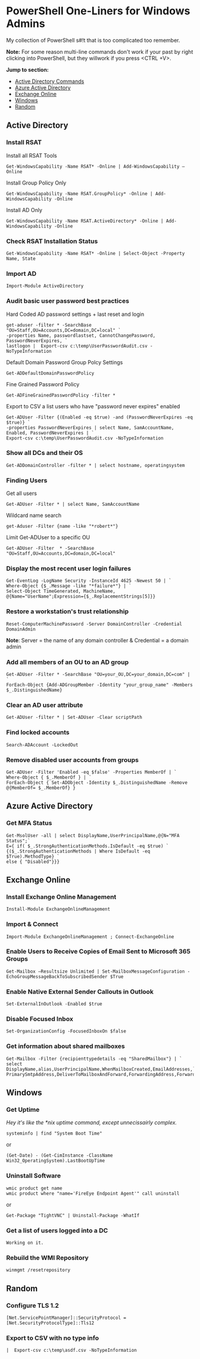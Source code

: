 # PowerShell One-Liners for Windows Admins

My collection of PowerShell s#!t that is too complicated too remember.

**Note:** For some reason multi-line commands don't work if your past by right clicking into PowerShell, but they willwork if you press <CTRL +V>.

**Jump to section:**
- [Active Directory Commands](#active-directory)
- [Azure Active Directory](#azure-active-directory)
- [Exchange Online](#exchange-online)
- [Windows](#windows)
- [Random](#random)

## Active Directory

### Install RSAT
Install all RSAT Tools
```
Get-WindowsCapability -Name RSAT* -Online | Add-WindowsCapability –Online
```

Install Group Policy Only
```
Get-WindowsCapability -Name RSAT.GroupPolicy* -Online | Add-WindowsCapability -Online
```

Install AD Only
```
Get-WindowsCapability -Name RSAT.ActiveDirectory* -Online | Add-WindowsCapability -Online
```

### Check RSAT Installation Status ###
```
Get-WindowsCapability -Name RSAT* -Online | Select-Object -Property Name, State
```

### Import AD
```
Import-Module ActiveDirectory
```

### Audit basic user password best practices
Hard Coded AD password settings + last reset and login
```
get-aduser -filter * -SearchBase "OU=Staff,OU=Accounts,DC=domain,DC=local" `
-properties Name, passwordlastset, CannotChangePassword, PasswordNeverExpires, `
lastlogon |  Export-csv c:\temp\UserPasswordAudit.csv -NoTypeInformation
```

Default Domain Password Group Polcy Settings <!-- Confirmed -->
```
Get-ADDefaultDomainPasswordPolicy
```

Fine Grained Password Policy <!-- Confirmed -->
```
Get-ADFineGrainedPasswordPolicy -filter *
```

Export to CSV a list users who have "password never expires" enabled <!-- Confirmed -->
```
Get-ADUser -Filter {(Enabled -eq $true) -and (PasswordNeverExpires -eq $true)} `
-properties PasswordNeverExpires | select Name, SamAccountName, Enabled, PasswordNeverExpires | `
Export-csv c:\temp\UserPasswordAudit.csv -NoTypeInformation
```

### Show all DCs and their OS <!-- Confirmed -->
```
Get-ADDomainController -filter * | select hostname, operatingsystem
```

### Finding Users

Get all users <!-- Confirmed -->
```
Get-ADUser -Filter * | select Name, SamAccountName
```
Wildcard name search <!-- Confirmed -->
```
get-Aduser -Filter {name -like "*robert*"}
```

Limit Get-ADUser to a specific OU <!-- Confirmed -->
```
Get-ADUser -Filter  * -SearchBase "OU=Staff,OU=Accounts,DC=domain,DC=local"
```

### Display the most recent user login failures <!-- Confirmed -->
```
Get-EventLog -LogName Security -InstanceId 4625 -Newest 50 | `
Where-Object {$_.Message -like "*failure*"} | `
Select-Object TimeGenerated, MachineName, @{Name="UserName";Expression={$_.ReplacementStrings[5]}}
```

### Restore a workstation's trust relationship <!-- Confirmed -->
```
Reset-ComputerMachinePassword -Server DomainController -Credential DomainAdmin
```
**Note**: Server = the name of any domain controller & Credential = a domain admin

### Add all members of an OU to an AD group
```
Get-ADUser -Filter * -SearchBase "OU=your_OU,DC=your_domain,DC=com" | `
ForEach-Object {Add-ADGroupMember -Identity "your_group_name" -Members $_.DistinguishedName}
```

### Clear an AD user attribute <!-- Confirmed -->
```
Get-ADUser -filter * | Set-ADUser -Clear scriptPath
```

### Find locked accounts <!-- Confirmed -->
```
Search-ADAccount -LockedOut
```

### Remove disabled user accounts from groups
```
Get-ADUser -Filter 'Enabled -eq $false' -Properties MemberOf | `
Where-Object { $_.MemberOf } | `
ForEach-Object { Set-ADObject -Identity $_.DistinguishedName -Remove @{MemberOf= $_.MemberOf} }
```

## Azure Active Directory

### Get MFA Status
```
Get-MsolUser -all | select DisplayName,UserPrincipalName,@{N="MFA Status";`
E={ if( $_.StrongAuthenticationMethods.IsDefault -eq $true) `
{($_.StrongAuthenticationMethods | Where IsDefault -eq $True).MethodType} `
else { "Disabled"}}}
```

## Exchange Online

### Install Exchange Online Management
```
Install-Module ExchangeOnlineManagement
```
### Import & Connect
```
Import-Module ExchangeOnlineManagement ; Connect-ExchangeOnline
```

### Enable Users to Receive Copies of Email Sent to Microsoft 365 Groups <!-- Confirmed -->
```
Get-Mailbox –Resultsize Unlimited | Set-MailboxMessageConfiguration -EchoGroupMessageBackToSubscribedSender $True
```

### Enable Native External Sender Callouts in Outlook <!-- Confirmed -->
```
Set-ExternalInOutlook -Enabled $true
```

### Disable Focused Inbox <!-- Confirmed -->
```
Set-OrganizationConfig -FocusedInboxOn $false
```

### Get information about shared mailboxes
```
Get-Mailbox -Filter {recipienttypedetails -eq "SharedMailbox"} | `
select DisplayName,alias,UserPrincipalName,WhenMailboxCreated,EmailAddresses,`
PrimarySmtpAddress,DeliverToMailboxAndForward,ForwardingAddress,ForwardingSmtpAddress
```
## Windows

### Get Uptime <!-- Confirmed -->
*Hey it's like the \*nix uptime command, except unnecissairly complex.*
```
systeminfo | find "System Boot Time"
```
or
```
(Get-Date) - (Get-CimInstance -ClassName Win32_OperatingSystem).LastBootUpTime
```

### Uninstall Software
```
wmic product get name
wmic product where "name='FireEye Endpoint Agent'" call uninstall
```
or
```
Get-Package "TightVNC" | Uninstall-Package -WhatIf
```

### Get a list of users logged into a DC
```
Working on it.
```

### Rebuild the WMI Repository
```
winmgmt /resetrepository
```

## Random

### Configure TLS 1.2 <!-- Confirmed -->
```
[Net.ServicePointManager]::SecurityProtocol = [Net.SecurityProtocolType]::Tls12
```
### Export to CSV with no type info <!-- Confirmed -->
```
|  Export-csv c:\temp\asdf.csv -NoTypeInformation
```

